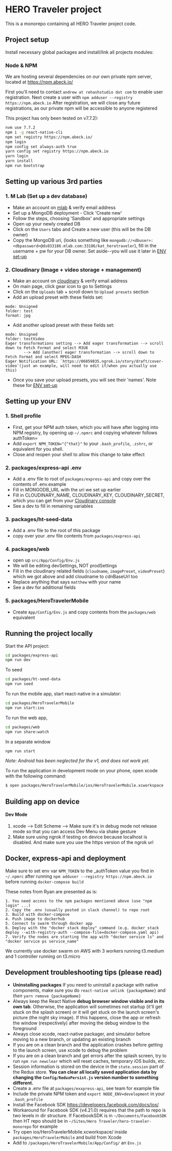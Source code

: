 # HERO Traveler project

This is a monorepo containing all HERO Traveler project code.

## Project setup

Install necessary global packages and install/link all projects modules:

### Node & NPM

We are hosting several dependencies on our own private npm server, located at https://npm.abeck.io/

First you'll need to contact `andrew at rehashstudio dot com` to enable user registration.
Next create a user with `npm adduser --registry  https://npm.abeck.io`
After registration, we will close any future registrations, as our private npm will be accessible to anyone registered

This project has only been tested on v7.7.2):

```bash
nvm use 7.7.2
npm i -g react-native-cli
npm set registry https://npm.abeck.io/
npm login
npm config set always-auth true
yarn config set registry https://npm.abeck.io
yarn login
yarn install
npm run bootstrap
```


## Setting up various 3rd parties
### 1. M Lab (Set up a dev database)
* Make an account on [mlab](https://mlab.com) & verify email address
* Set up a MongoDB deployment - Click 'Create new'
* Follow the steps, choosing 'Sandbox' and appropriate settings
* Open up your newly created DB
* Click on the `Users` tabs and Create a new user (this will be the DB owner) 
* Copy the MongoDB uri, (looks something like `mongodb://<dbuser>:<dbpassword>@ds033186.mlab.com:33186/kat_herotraveler`), fill in the username + pw for your DB owner. Set aside--you will use it later in [ENV set-up](#setting-up-your-env)

### 2. Cloudinary (Image + video storage + management)
* Make an account on [cloudinary](https://cloudinary.com/) & verify email address
* On main page, click gear icon to go to Settings
* Click on the `Uploads` tab + scroll down to `Upload presets` section
* Add an upload preset with these fields set:
```
mode: Unsigned
folder: test
format: jpg
```
* Add another upload preset with these fields set:
```
mode: Unsigned
folder: testVideo
Eager transformations setting --> Add eager transformation --> scroll down to Fetch Format and select M3U8
		--> Add [another] eager transformation --> scroll down to Fetch Format and select MPEG-DASH
Eager Notification URL: `https://06859835.ngrok.io/story/draft/cover-video`(just an example, will need to edit if/when you actually use this)
```
* Once you save your upload presets, you will see their 'names'.  Note these for [ENV set-up](#setting-up-your-env)


## Setting up your ENV
### 1. Shell profile
* First, get your NPM auth token, which you will have after logging into NPM registry, by opening up `~/.npmrc` and copying whatever follows authToken=	
* Add `export NPM_TOKEN="{^that}"` to your `.bash_profile`, `.zshrc`, or equivalent for you shell.
* Close and reopen your shell to allow this change to take effect

### 2. packages/express-api .env
* Add a .env file to root of `packages/express-api` and copy over the contents of .env.example
* Fill in MONGODB_URL with the uri we set up earlier
* Fill in CLOUDINARY_NAME, CLOUDINARY_KEY, CLOUDINARY_SECRET, which you can get from your [Cloudinary console](https://cloudinary.com/console)
* See a dev to fill in remaining variables

### 3. packages/ht-seed-data
* Add a .env file to the root of this package
* copy over your .env file contents from `packages/express-api`

### 4. packages/web
* open up `src/App/Config/Env.js`
* We will be editing devSettings, NOT prodSettings
* Fill in the cloudinary related fields (`cloudname`, `imagePreset`, `videoPreset`) which we got above and add cloudname to cdnBaseUrl too
* Replace anything that says `matthew` with your name
* See a dev for additional fields

### 5. packages/HeroTravelerMobile
* Create `App/Config/Env.js` and copy contents from the `packages/web` equivalent




## Running the project locally

Start the API project:

```bash
cd packages/express-api
npm run dev
```

To seed
```bash
cd packages/ht-seed-data
npm run seed
```

To run the mobile app, start react-native in a simulator:

```bash
cd packages/HeroTravelerMobile
npm run start:ios
```

To run the web app,

```bash
cd packages/web
npm run share:watch
```
In a separate window
```bash
npm run start
```
_Note: Android has been neglected for the v1, and does not work yet._

To run the application in development mode on your phone, open xcode with the following command: 

```bash
$ open packages/HeroTravelerMobile/ios/HeroTravelerMobile.xcworkspace
```
## Building app on device
#### Dev Mode
1. xcode --> Edit Scheme --> Make sure it's in debug mode not release mode so that you can access Dev Menu via shake gesture
2. Make sure using ngrok if testing on device because localhost is disabled.  And make sure you use the https version of the ngrok url

## Docker, express-api and deployment

Make sure to set env var `NPM_TOKEN` to the _authToken value you find in `~/.npmrc` after running `npm adduser --registry https://npm.abeck.io` before running `docker-compose build`

These notes from Ryan are presented as is:

```
1. You need access to the npm packages mentioned above (use "npm login" ...)
2. Copy the .env (usually posted in slack channel) to repo root
3. Build with docker-compose
4. Push image to dockerhub
5. Connect to swarm through docker app
6. Deploy with the "docker stack deploy" command (e.g. docker stack deploy --with-registry-auth --compose-file=docker-compose.yaml api)
7. Verify the nodes are starting the app with "docker service ls" and "docker service ps service_name"
```

We currently use docker swarm on AWS with 3 workers running t3.medium and 1 controller running on t3.micro

## Development troubleshooting tips (please read)

* **Uninstalling packages** If you need to uninstall a package with native components, make sure you do `react-native unlink {packageName}` and _then_ `yarn remove {packageName}`
* Always keep the React Native **debug browser window visible and in its own tab**. Otherwise, the application will sometimes not startup (it'll get stuck on the splash screen) or it will get stuck on the launch screen's picture (the night sky image). If this happens, close the app or refresh the window (respectively) after moving the debug window to the foreground
* Always close xcode, react-native packager, and simulator before moving to a new branch, or updating an existing branch
* If you are on a clean branch and the application crashes before getting to the launch screen, use xcode to debug the problem
* If you are on a clean branch and get errors after the splash screen, try to run `npm run newclear` which will reset caches, temporary iOS builds, etc.
* Session information is stored on the device in the `state.session` part of the Redux store. **You can clear all locally saved application data by changing the `Config/ReduxPersist.js` version number to something different.**
* Create a .env file at `packages/exxpress-api`, see team for example file
* Include the private NPM token and `export NODE_ENV=development` in your `.bash_profile`
* Install the Facebook SDK https://developers.facebook.com/docs/ios/
* Workaround for Facebook SDK (v4.21.0) requires that the path to repo is two levels in dir structure. If FacebookSDK is in `~/Documents/FacebookSDK` then HT repo should be in `~/Sites/Hero Traveler/hero-traveler-monorepo` for example
* Try open ios/HeroTravelerMobile.xcworkspace/ inside `packages/HeroTravelerMobile` and build from Xcode
* Add to `/packages/HeroTravelerMobile/App/Config/` an `Env.js`
